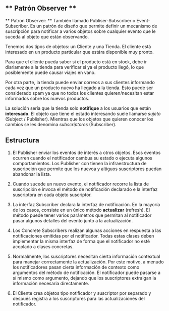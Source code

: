 ## ** Patrón Observer **
** Patron Observer: ** También llamado Publiser-Subscriber o Event-Subscriber. Es un patrón de diseño que permite definir un mecanismo de suscripción para notificar a varios objetos sobre cualquier evento que le suceda al objeto que están observando.


Tenemos dos tipos de objetos: un Cliente y una Tienda. El cliente está interesado en un producto particular que estára disponible muy pronto. 

Para que el cliente pueda saber si el producto está en stock, debe ir diariamente a la tienda para verificar si ya el producto llegó, lo que posiblemente puede causar viajes en vano. 

Por otra parte, la tienda puede enviar correos a sus clientes informando cada vez que un producto nuevo ha llegado a la tienda. Esto puede ser considerado spam ya que no todos los clientes quieren/necesitan estar informados sobre los nuevos productos.

La solución sería que la tienda solo **notifique** a los usuarios que están **interesado**. El objeto que tiene el estado interesando suele llamarse *sujeto* (Subject / Publisher). Mientras que los objetos que quieren conocer los cambios se les denomina *subscriptores* (Subscriber).

## **Estructura**

1. El Publisher enviar los eventos de interés a otros objetos. Esos eventos ocurren cuando el notificador cambua su estado o ejecuta algunos comportamientos. Los Publisher con tienen la infraestructura de suscripción que permite que los nuevoa y altiguos suscriptores puedan abandonar la lista.

2. Cuando sucede un nuevo evento, el notificador recorre la lista de suscripción e invoca el método de notificación declarado e la interfaz suscriptora en cada objeto suscriptor.

3. La interfaz Subscriber declara la interfaz de notificación. En la mayoría de los casos, consiste en un único método **actualizar** (refresh). El método puede tener varios parámetros que permitan al notificador pasar algunos detalles del evento junto a la actualización.

4. Los Concrete Subscribers realizan algunas acciones en respuesta a las notificaciones emitidas por el notificador. Todas estas clases deben implementar la misma interfaz de forma que el notificador no esté acoplado a clases concretas.

5. Normalmente, los suscriptores necesitan cierta información contextual para manejar correctamente la actualización. Por este motivo, a menudo los notificadores pasan cierta información de contexto como argumentos del método de notificación. El notificador puede pasarse a sí mismo como argumento, dejando que los suscriptores extraigan la información necesaria directamente.

6. El Cliente crea objetos tipo notificador y suscriptor por separado y después registra a los suscriptores para las actualizaciones del notificador.